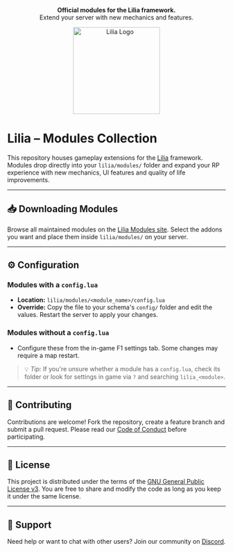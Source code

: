 <p align="center">
  <b>Official modules for the Lilia framework.</b><br/>
  Extend your server with new mechanics and features.
</p>

<p align="center">
  <img src="https://github.com/LiliaFramework/Lilia/blob/main/logo.png?raw=true" alt="Lilia Logo" width="200" />
</p>

# Lilia – Modules Collection

This repository houses gameplay extensions for the [Lilia](https://github.com/LiliaFramework/Lilia) framework. Modules drop directly into your `lilia/modules/` folder and expand your RP experience with new mechanics, UI features and quality of life improvements.

---

## 📥 Downloading Modules

Browse all maintained modules on the [Lilia Modules site](https://liliaframework.github.io/Modules/). Select the addons you want and place them inside `lilia/modules/` on your server.

---

## ⚙️ Configuration

### Modules with a `config.lua`
- **Location:** `lilia/modules/<module_name>/config.lua`
- **Override:** Copy the file to your schema's `config/` folder and edit the values. Restart the server to apply your changes.

### Modules without a `config.lua`
- Configure these from the in-game F1 settings tab. Some changes may require a map restart.

> 💡 *Tip:* If you're unsure whether a module has a `config.lua`, check its folder or look for settings in game via `?` and searching `lilia_<module>`.

---

## 🤝 Contributing

Contributions are welcome! Fork the repository, create a feature branch and submit a pull request. Please read our [Code of Conduct](Code_Of_Conduct.md) before participating.

---

## 📝 License

This project is distributed under the terms of the [GNU General Public License v3](License). You are free to share and modify the code as long as you keep it under the same license.

---

## 💬 Support

Need help or want to chat with other users? Join our community on [Discord](https://discord.gg/52MSnh39vw).
